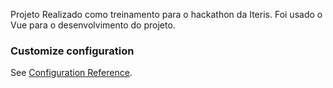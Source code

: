 Projeto Realizado como treinamento para o hackathon da Iteris. 
Foi usado o Vue para o desenvolvimento do projeto.

### Customize configuration
See [Configuration Reference](https://cli.vuejs.org/config/).
